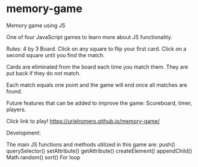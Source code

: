 # memory-game
Memory game using JS



One of four JavaScript games to learn more about JS functionality. 

Rules:
4 by 3 Board.
Click on any square to flip your first card. 
Click on a second square until you find the match. 

Cards are eliminated from the board each time you match them. 
They are put back if they do not match.

Each match equals one point and the game will end once all matches are found. 



Future features that can be added to improve the game: 
Scoreboard, timer, players.


Click link to play!
https://urielromero.github.io/memory-game/


Development: 

The main JS functions and methods utilized in this game are:
push()
querySelector()
setAttribute()
getAttribute()
createElement()
appendChild()
Math.random()
sort()
For loop
